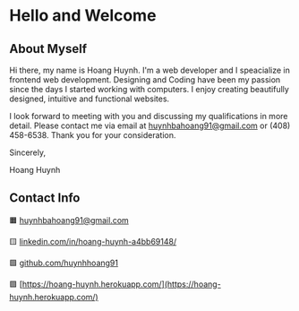 # Hello and Welcome
## About Myself
Hi there, my name is Hoang Huynh. I'm a web developer and I speacialize in frontend web development. Designing and Coding have been my passion since the days I started working with computers. I enjoy creating beautifully designed, intuitive and functional websites.

I look forward to meeting with you and discussing my qualifications in more detail. Please contact me via email at [huynhbahoang91@gmail.com](huynhbahoang91@gmail.com) or (408) 458-6538. Thank you for your consideration.

Sincerely,

Hoang Huynh
## Contact Info
:orange_square: [huynhbahoang91@gmail.com](huynhbahoang91@gmail.com)

:yellow_square: [linkedin.com/in/hoang-huynh-a4bb69148/](https://www.linkedin.com/in/hoang-huynh-a4bb69148/)

:green_square: [github.com/huynhhoang91](https://github.com/huynhhoang91)

:purple_square: [https://hoang-huynh.herokuapp.com/](https://hoang-huynh.herokuapp.com/)


